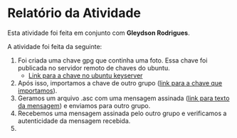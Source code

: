 
# Relatório da Atividade

Esta atividade foi feita em conjunto com **Gleydson Rodrigues**.

A atividade foi feita da seguinte:

1. Foi criada uma chave gpg que continha uma foto. Essa chave foi publicada no servidor remoto de chaves do ubuntu.
	 - [Link para a chave no ubuntu keyserver](https://keyserver.ubuntu.com/pks/lookup?op=index&search=Samuel%20Gleydson&fingerprint=on)
2. Após isso, importamos a chave de outro grupo ([link para a chave que importamos](https://keyserver.ubuntu.com/pks/lookup?op=index&search=Ernandes%20Davi&fingerprint=on)).
3. Geramos um arquivo .asc com uma mensagem assinada ([link para texto da mensagem](http://dontpad.com/ufc.seg.atividade.gpg)) e enviamos para outro grupo.
4. Recebemos uma mensagem assinada pelo outro grupo e verificamos a autenticidade da mensagem recebida.
5.  
